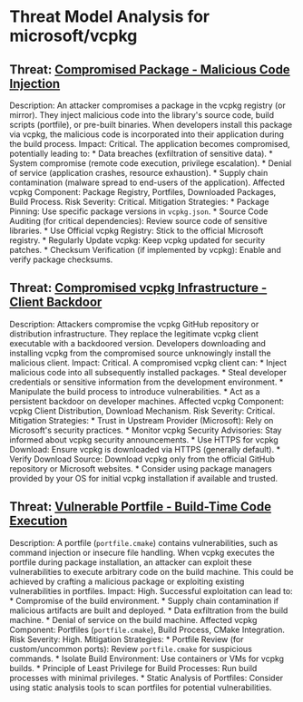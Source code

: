 # Threat Model Analysis for microsoft/vcpkg

## Threat: [Compromised Package - Malicious Code Injection](./threats/compromised_package_-_malicious_code_injection.md)

Description: An attacker compromises a package in the vcpkg registry (or mirror). They inject malicious code into the library's source code, build scripts (portfile), or pre-built binaries. When developers install this package via vcpkg, the malicious code is incorporated into their application during the build process.
Impact: Critical.  The application becomes compromised, potentially leading to:
        *   Data breaches (exfiltration of sensitive data).
        *   System compromise (remote code execution, privilege escalation).
        *   Denial of service (application crashes, resource exhaustion).
        *   Supply chain contamination (malware spread to end-users of the application).
Affected vcpkg Component: Package Registry, Portfiles, Downloaded Packages, Build Process.
Risk Severity: Critical.
Mitigation Strategies:
        *   Package Pinning: Use specific package versions in `vcpkg.json`.
        *   Source Code Auditing (for critical dependencies): Review source code of sensitive libraries.
        *   Use Official vcpkg Registry: Stick to the official Microsoft registry.
        *   Regularly Update vcpkg: Keep vcpkg updated for security patches.
        *   Checksum Verification (if implemented by vcpkg): Enable and verify package checksums.

## Threat: [Compromised vcpkg Infrastructure - Client Backdoor](./threats/compromised_vcpkg_infrastructure_-_client_backdoor.md)

Description: Attackers compromise the vcpkg GitHub repository or distribution infrastructure. They replace the legitimate vcpkg client executable with a backdoored version. Developers downloading and installing vcpkg from the compromised source unknowingly install the malicious client.
Impact: Critical. A compromised vcpkg client can:
        *   Inject malicious code into all subsequently installed packages.
        *   Steal developer credentials or sensitive information from the development environment.
        *   Manipulate the build process to introduce vulnerabilities.
        *   Act as a persistent backdoor on developer machines.
Affected vcpkg Component: vcpkg Client Distribution, Download Mechanism.
Risk Severity: Critical.
Mitigation Strategies:
        *   Trust in Upstream Provider (Microsoft): Rely on Microsoft's security practices.
        *   Monitor vcpkg Security Advisories: Stay informed about vcpkg security announcements.
        *   Use HTTPS for vcpkg Download: Ensure vcpkg is downloaded via HTTPS (generally default).
        *   Verify Download Source: Download vcpkg only from the official GitHub repository or Microsoft websites.
        *   Consider using package managers provided by your OS for initial vcpkg installation if available and trusted.

## Threat: [Vulnerable Portfile - Build-Time Code Execution](./threats/vulnerable_portfile_-_build-time_code_execution.md)

Description: A portfile (`portfile.cmake`) contains vulnerabilities, such as command injection or insecure file handling. When vcpkg executes the portfile during package installation, an attacker can exploit these vulnerabilities to execute arbitrary code on the build machine. This could be achieved by crafting a malicious package or exploiting existing vulnerabilities in portfiles.
Impact: High.  Successful exploitation can lead to:
        *   Compromise of the build environment.
        *   Supply chain contamination if malicious artifacts are built and deployed.
        *   Data exfiltration from the build machine.
        *   Denial of service on the build machine.
Affected vcpkg Component: Portfiles (`portfile.cmake`), Build Process, CMake Integration.
Risk Severity: High.
Mitigation Strategies:
        *   Portfile Review (for custom/uncommon ports): Review `portfile.cmake` for suspicious commands.
        *   Isolate Build Environment: Use containers or VMs for vcpkg builds.
        *   Principle of Least Privilege for Build Processes: Run build processes with minimal privileges.
        *   Static Analysis of Portfiles: Consider using static analysis tools to scan portfiles for potential vulnerabilities.

